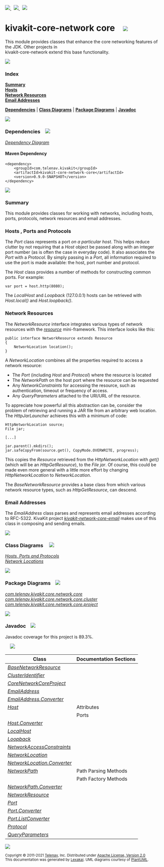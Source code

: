 [//]: # (start-user-text)

<a href="https://www.kivakit.org">
<img src="https://www.kivakit.org/images/web-32.png" srcset="https://www.kivakit.org/images/web-32-2x.png 2x"/>
</a>
&nbsp;
<a href="https://twitter.com/openkivakit">
<img src="https://www.kivakit.org/images/twitter-32.png" srcset="https://www.kivakit.org/images/twitter-32-2x.png 2x"/>
</a>
&nbsp;
<a href="https://kivakit.zulipchat.com">
<img src="https://www.kivakit.org/images/zulip-32.png" srcset="https://www.kivakit.org/images/zulip-32-2x.png 2x"/>
</a>

[//]: # (end-user-text)

# kivakit-core-network core &nbsp;&nbsp; <img src="https://www.kivakit.org/images/nucleus-32.png" srcset="https://www.kivakit.org/images/nucleus-32-2x.png 2x"/>

This module provides classes that enhance the core networking features of the JDK. Other projects in  
kivakit-core-network extend this base functionality.

<img src="https://www.kivakit.org/images/horizontal-line-512.png" srcset="https://www.kivakit.org/images/horizontal-line-512-2x.png 2x"/>

### Index

[**Summary**](#summary)  
[**Hosts**](#hosts)  
[**Network Resources**](#network-resources)  
[**Email Addresses**](#email-addresses)  

[**Dependencies**](#dependencies) | [**Class Diagrams**](#class-diagrams) | [**Package Diagrams**](#package-diagrams) | [**Javadoc**](#javadoc)

<img src="https://www.kivakit.org/images/horizontal-line-512.png" srcset="https://www.kivakit.org/images/horizontal-line-512-2x.png 2x"/>

### Dependencies <a name="dependencies"></a> &nbsp;&nbsp; <img src="https://www.kivakit.org/images/dependencies-32.png" srcset="https://www.kivakit.org/images/dependencies-32-2x.png 2x"/>

[*Dependency Diagram*](https://www.kivakit.org/lexakai/kivakit/kivakit-core/network/core/documentation/diagrams/dependencies.svg)

#### Maven Dependency

    <dependency>
        <groupId>com.telenav.kivakit</groupId>
        <artifactId>kivakit-core-network-core</artifactId>
        <version>0.9.0-SNAPSHOT</version>
    </dependency>


<img src="https://www.kivakit.org/images/horizontal-line-128.png" srcset="https://www.kivakit.org/images/horizontal-line-128-2x.png 2x"/>

[//]: # (start-user-text)

### Summary <a name = "summary"></a>

This module provides classes for working with networks, including hosts, ports, protocols,
network resources and email addresses.

### Hosts <a name = "hosts"></a>, Ports and Protocols

The *Port* class represents a port *on a particular host*. This helps reduce clutter by not requiring
that a *Host* object be passed along with an integer port number (as is often the case in everyday
code). It also associates the *Port* with a *Protocol*. By simply passing in a *Port*, all information
required to use the port is made available: the host, port number and protocol.

The *Host* class provides a number of methods for constructing common ports. For example:

    var port = host.http(8080);

The *LocalHost* and *Loopback* (127.0.0.1) hosts can be retrieved with *Host.local()* and *Host.loopback()*.

### Network Resources <a name = "network-resources"></a>

The *NetworkResource* interface integrates various types of network resources with the [*resource*](../../resource/README.md)
mini-framework. This interface looks like this:

    public interface NetworkResource extends Resource
    {
        NetworkLocation location();
    }

A *NetworkLocation* combines all the properties required to access a network resource:

* The *Port* (including *Host* and *Protocol*) where the resource is located
* The *NetworkPath* on the host port where the resource can be requested
* Any *NetworkConstraints* for accessing the resource, such as authentication, timeout or
  frequency of access.
* Any *QueryParameters* attached to the URI/URL of the resource.

To appreciate how powerful all this abstraction can be, consider the problem of retrieving
and running a JAR file from an arbitrary web location. The *HttpJarLauncher* achieves this
with a minimum of code:

    HttpNetworkLocation source;
    File jar;

    [...]

    jar.parent().mkdirs();
    jar.safeCopyFrom(source.get(), CopyMode.OVERWRITE, progress);

This copies the *Resource* retrieved from the *HttpNetworkLocation* with *get()* (which will be
an *HttpGetResource*), to the *File* *jar*. Of course, this could be made even more general with
a little more effort by changing *HttpNetworkLocation* to *NetworkLocation*.

The *BaseNetworkResource* provides a base class from which various network resource types,
such as *HttpGetResource*, can descend.

### Email Addresses <a name = "email-addresses"></a>

The *EmailAddress* class parses and represents email addresses according to RFC-5322. KivaKit
project [*kivakit-network-core-email*](../email/README.md) makes use of this class in composing and sending emails.

[//]: # (end-user-text)

<img src="https://www.kivakit.org/images/horizontal-line-128.png" srcset="https://www.kivakit.org/images/horizontal-line-128-2x.png 2x"/>

### Class Diagrams <a name="class-diagrams"></a> &nbsp; &nbsp; <img src="https://www.kivakit.org/images/diagram-40.png" srcset="https://www.kivakit.org/images/diagram-40-2x.png 2x"/>

[*Hosts, Ports and Protocols*](https://www.kivakit.org/lexakai/kivakit/kivakit-core/network/core/documentation/diagrams/diagram-port.svg)  
[*Network Locations*](https://www.kivakit.org/lexakai/kivakit/kivakit-core/network/core/documentation/diagrams/diagram-network-location.svg)

<img src="https://www.kivakit.org/images/horizontal-line-128.png" srcset="https://www.kivakit.org/images/horizontal-line-128-2x.png 2x"/>

### Package Diagrams <a name="package-diagrams"></a> &nbsp;&nbsp; <img src="https://www.kivakit.org/images/box-32.png" srcset="https://www.kivakit.org/images/box-32-2x.png 2x"/>

[*com.telenav.kivakit.core.network.core*](https://www.kivakit.org/lexakai/kivakit/kivakit-core/network/core/documentation/diagrams/com.telenav.kivakit.core.network.core.svg)  
[*com.telenav.kivakit.core.network.core.cluster*](https://www.kivakit.org/lexakai/kivakit/kivakit-core/network/core/documentation/diagrams/com.telenav.kivakit.core.network.core.cluster.svg)  
[*com.telenav.kivakit.core.network.core.project*](https://www.kivakit.org/lexakai/kivakit/kivakit-core/network/core/documentation/diagrams/com.telenav.kivakit.core.network.core.project.svg)

<img src="https://www.kivakit.org/images/horizontal-line-128.png" srcset="https://www.kivakit.org/images/horizontal-line-128-2x.png 2x"/>

### Javadoc <a name="javadoc"></a> &nbsp;&nbsp; <img src="https://www.kivakit.org/images/books-32.png" srcset="https://www.kivakit.org/images/books-32-2x.png 2x"/>

Javadoc coverage for this project is 89.3%.  
  
&nbsp; &nbsp; <img src="https://www.kivakit.org/images/meter-90-96.png" srcset="https://www.kivakit.org/images/meter-90-96-2x.png 2x"/>




| Class | Documentation Sections |
|---|---|
| [*BaseNetworkResource*](https://www.kivakit.org/javadoc/kivakit/kivakit.core.network.core/com/telenav/kivakit/core/network/core/BaseNetworkResource.html) |  |  
| [*ClusterIdentifier*](https://www.kivakit.org/javadoc/kivakit/kivakit.core.network.core/com/telenav/kivakit/core/network/core/cluster/ClusterIdentifier.html) |  |  
| [*CoreNetworkCoreProject*](https://www.kivakit.org/javadoc/kivakit/kivakit.core.network.core/com/telenav/kivakit/core/network/core/project/CoreNetworkCoreProject.html) |  |  
| [*EmailAddress*](https://www.kivakit.org/javadoc/kivakit/kivakit.core.network.core/com/telenav/kivakit/core/network/core/EmailAddress.html) |  |  
| [*EmailAddress.Converter*](https://www.kivakit.org/javadoc/kivakit/kivakit.core.network.core/com/telenav/kivakit/core/network/core/EmailAddress.Converter.html) |  |  
| [*Host*](https://www.kivakit.org/javadoc/kivakit/kivakit.core.network.core/com/telenav/kivakit/core/network/core/Host.html) | Attributes |  
| | Ports |  
| [*Host.Converter*](https://www.kivakit.org/javadoc/kivakit/kivakit.core.network.core/com/telenav/kivakit/core/network/core/Host.Converter.html) |  |  
| [*LocalHost*](https://www.kivakit.org/javadoc/kivakit/kivakit.core.network.core/com/telenav/kivakit/core/network/core/LocalHost.html) |  |  
| [*Loopback*](https://www.kivakit.org/javadoc/kivakit/kivakit.core.network.core/com/telenav/kivakit/core/network/core/Loopback.html) |  |  
| [*NetworkAccessConstraints*](https://www.kivakit.org/javadoc/kivakit/kivakit.core.network.core/com/telenav/kivakit/core/network/core/NetworkAccessConstraints.html) |  |  
| [*NetworkLocation*](https://www.kivakit.org/javadoc/kivakit/kivakit.core.network.core/com/telenav/kivakit/core/network/core/NetworkLocation.html) |  |  
| [*NetworkLocation.Converter*](https://www.kivakit.org/javadoc/kivakit/kivakit.core.network.core/com/telenav/kivakit/core/network/core/NetworkLocation.Converter.html) |  |  
| [*NetworkPath*](https://www.kivakit.org/javadoc/kivakit/kivakit.core.network.core/com/telenav/kivakit/core/network/core/NetworkPath.html) | Path Parsing Methods |  
| | Path Factory Methods |  
| [*NetworkPath.Converter*](https://www.kivakit.org/javadoc/kivakit/kivakit.core.network.core/com/telenav/kivakit/core/network/core/NetworkPath.Converter.html) |  |  
| [*NetworkResource*](https://www.kivakit.org/javadoc/kivakit/kivakit.core.network.core/com/telenav/kivakit/core/network/core/NetworkResource.html) |  |  
| [*Port*](https://www.kivakit.org/javadoc/kivakit/kivakit.core.network.core/com/telenav/kivakit/core/network/core/Port.html) |  |  
| [*Port.Converter*](https://www.kivakit.org/javadoc/kivakit/kivakit.core.network.core/com/telenav/kivakit/core/network/core/Port.Converter.html) |  |  
| [*Port.ListConverter*](https://www.kivakit.org/javadoc/kivakit/kivakit.core.network.core/com/telenav/kivakit/core/network/core/Port.ListConverter.html) |  |  
| [*Protocol*](https://www.kivakit.org/javadoc/kivakit/kivakit.core.network.core/com/telenav/kivakit/core/network/core/Protocol.html) |  |  
| [*QueryParameters*](https://www.kivakit.org/javadoc/kivakit/kivakit.core.network.core/com/telenav/kivakit/core/network/core/QueryParameters.html) |  |  

[//]: # (start-user-text)



[//]: # (end-user-text)

<img src="https://www.kivakit.org/images/horizontal-line-512.png" srcset="https://www.kivakit.org/images/horizontal-line-512-2x.png 2x"/>

<sub>Copyright &#169; 2011-2021 [Telenav](http://telenav.com), Inc. Distributed under [Apache License, Version 2.0](LICENSE)</sub>  
<sub>This documentation was generated by [Lexakai](https://github.com/Telenav/lexakai). UML diagrams courtesy
of [PlantUML](http://plantuml.com).</sub>

